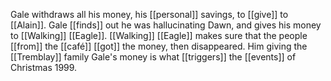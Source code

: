 
Gale withdraws all his money, his [[personal]] savings, to [[give]] to [[Alain]]. Gale [[finds]] out he was hallucinating Dawn, and gives his money to [[Walking]] [[Eagle]]. [[Walking]] [[Eagle]] makes sure that the people [[from]] the [[café]] [[got]] the money, then disappeared. Him giving the [[Tremblay]] family Gale's money is what [[triggers]] the [[events]] of Christmas 1999.